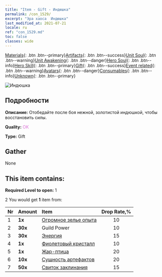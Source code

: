 ```yaml
---
title: "Item - Gift - Индюшка"
permalink: /con_1529/
excerpt: "Эра хаоса  Индюшка"
last_modified_at: 2021-07-21
locale: ru
ref: "con_1529.md"
toc: false
classes: wide
---
```

 [Materials](/ItemsRU/){: .btn .btn--primary}[Artifacts](/ItemsRU/Artifacts/){: .btn .btn--success}[Unit Soul](/ItemsRU/UnitSoul/){: .btn .btn--warning}[Unit Awakening](/ItemsRU/UnitAwakening/){: .btn .btn--danger}[Hero Soul](/ItemsRU/HeroSoul/){: .btn .btn--info}[Hero Skill](/ItemsRU/HeroSkill/){: .btn .btn--primary}[Gift](/ItemsRU/Gift/){: .btn .btn--success}[Event related](/ItemsRU/Events/){: .btn .btn--warning}[Avatars](/ItemsRU/Avatars/){: .btn .btn--danger}[Consumables](/ItemsRU/Consumables/){: .btn .btn--info}[Unknown](/ItemsRU/Unknown/){: .btn .btn--primary}

 ![Индюшка](/images/t/i_907143.png)

## Подробности
 **Описание:** Отобедайте после боя нежной, золотистой индюшкой, чтобы восстановить силы.

 **Quality:** <span style="color: #DA70D6">OK</span>

 **Type:** Gift

## Gather

  None

## This item contains:

 **Required Level to open:** 1

 2 You would get **1** item  from:

  | Nr | Amount |     Item    | Drop Rate,% |
  |:---|:-------|:------------|:---------:|
  | 1 |  **1x** | [Огромное зелье опыта](/ItemsRU/con_703/) | 10 | 
  | 2 |  **30x** | Guild Power | 10 | 
  | 3 |  **30x** | [Энергия](/ItemsRU/con_900/) | 15 | 
  | 4 |  **1x** | [Фиолетовый кристалл](/ItemsRU/con_720/) | 10 | 
  | 5 |  **1x** | [Жар-птица](/ItemsRU/unt_268/) | 20 | 
  | 6 |  **10x** | [Сущность артефактов](/ItemsRU/con_905/) | 20 | 
  | 7 |  **50x** | [Свиток заклинания](/ItemsRU/con_694/) | 15 | 
